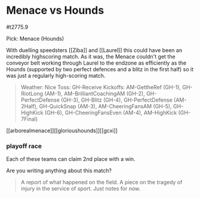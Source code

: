 # Menace vs Hounds

#t2775.9

Pick: Menace (Hounds)

With duelling speedsters [[Ziba]] and [[Laurel]] this could have been an incredibly highscoring match. As it was, the Menace couldn't get the conveyor belt working through Laurel to the endzone as efficiently as the Hounds (supported by two perfect defences and a blitz in the first half) so it was just a regularly high-scoring match.

> Weather: Nice
> Toss: GH-Receive
> Kickoffs: AM-GettheRef (GH-1), GH-RiotLong (AM-1), AM-BrilliantCoachingAM (GH-2), GH-PerfectDefense (GH-3), GH-Blitz (GH-4), GH-PerfectDefense (AM-2Half), GH-QuickSnap (AM-3), AM-CheeringFansAM (GH-5), GH-HighKick (GH-6), GH-CheeringFansEven (AM-4), AM-HighKick (GH-7Final)

[[arborealmenace]][[glorioushounds]][[gcxi]]



### playoff race

Each of these teams can claim 2nd place with a win.

Are you writing anything about this match?

> A report of what happened on the field.
> A piece on the tragedy of injury in the service of sport.
> Just notes for now.